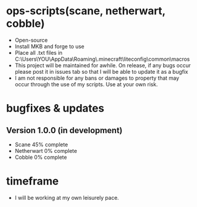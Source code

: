 # ops-scripts(scane, netherwart, cobble)
- Open-source 
- Install MKB and forge to use
- Place all .txt files in C:\Users\YOU\AppData\Roaming\\.minecraft\liteconfig\common\macros
- This project will be maintained for awhile. On release, if any bugs occur please post it in issues tab so that I will be able to update it as a bugfix
- I am not responsible for any bans or damages to property that may occur through the use of my scripts. Use at your own risk.

# bugfixes & updates
## Version 1.0.0 (in development)
- Scane 45% complete
- Netherwart 0% complete
- Cobble 0% complete

# timeframe
- I will be working at my own leisurely pace.

